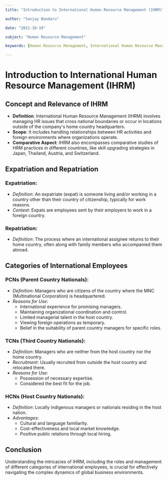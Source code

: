 ```yaml
---
title: "Introduction to International Human Resource Management (IHRM)"

author: "Sanjay Bandaru"

date: "2021-10-19"

subject: "Human Resource Management"

keywords: [Human Resource Management, International Human Resource Management, IHRM, HRM, HR, Management, LMS, Learning, VU, Virtual University]

---
```


<!-- International Human Resource Management (IHRM) is a set of practices and strategies that organizations use to manage their employees around the world. It goes beyond the scope of managing people within a single country by incorporating various international complexities including cultural, legal, political, and economic differences.

### Key Components of IHRM

1. **Global Talent Acquisition and Mobility**: This involves recruiting and selecting employees to work in various locations around the world. It also includes the process of moving employees between different countries, known as expatriation and repatriation.

2. **Training and Development**: Training programs need to be tailored to ensure that employees have the necessary skills to perform in diverse environments. This also includes cultural training to help expatriates adjust to new environments.

3. **Performance Management**: Performance standards may vary across borders. IHRM establishes consistent criteria for evaluating performance while also respecting local norms and expectations.

4. **Compensation and Benefits**: Compensation packages need to be competitive and comply with local laws and customs. This can include housing allowances, cost of living adjustments, and tax equalization policies for employees working abroad.

5. **Legal Compliance and Employee Relations**: Navigating the laws and regulations of multiple countries is a complex task. International HR must ensure compliance with local labor laws and maintain positive relations with both local and international employees.

6. **Cultural Sensitivity and Diversity Management**: Recognizing and respecting cultural differences is crucial. HR must foster an inclusive -->

# Introduction to International Human Resource Management (IHRM)

## Concept and Relevance of IHRM
- **Definition**: International Human Resource Management (IHRM) involves managing HR issues that cross national boundaries or occur in locations outside of the company's home country headquarters.
- **Scope**: It includes handling relationships between HR activities and foreign environments where organizations operate.
- **Comparative Aspect**: IHRM also encompasses comparative studies of HRM practices in different countries, like skill upgrading strategies in Japan, Thailand, Austria, and Switzerland.

## Expatriation and Repatriation
### **Expatriation**:
  - *Definition*: An expatriate (expat) is someone living and/or working in a country other than their country of citizenship, typically for work reasons.
  - *Context*: Expats are employees sent by their employers to work in a foreign country.
### **Repatriation**:
  - *Definition*: The process where an international assignee returns to their home country, often along with family members who accompanied them abroad.

## Categories of International Employees
### **PCNs (Parent Country Nationals)**:
  - *Definition*: Managers who are citizens of the country where the MNC (Multinational Corporation) is headquartered.
  - *Reasons for Use*:
     *  International experience for promising managers.
     *  Maintaining organizational coordination and control.
     *  Limited managerial talent in the host country.
     *  Viewing foreign operations as temporary.
     *  Belief in the suitability of parent country managers for specific roles.
### **TCNs (Third Country Nationals)**:
  - *Definition*: Managers who are neither from the host country nor the home country.
  - *Recruitment*: Usually recruited from outside the host country and relocated there.
  - *Reasons for Use*:
     *  Possession of necessary expertise.
     *  Considered the best fit for the job.

### **HCNs (Host Country Nationals)**:
  - *Definition*: Locally indigenous managers or nationals residing in the host nation.
  - *Advantages*:
     *  Cultural and language familiarity.
     *  Cost-effectiveness and local market knowledge.
     *  Positive public relations through local hiring.

## Conclusion
Understanding the intricacies of IHRM, including the roles and management of different categories of international employees, is crucial for effectively navigating the complex dynamics of global business environments.